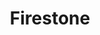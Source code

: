 ---
title: "Firestone"
url: /virginia-beach/firestone-virginia-beach-boulevard/
shop: car repair
---